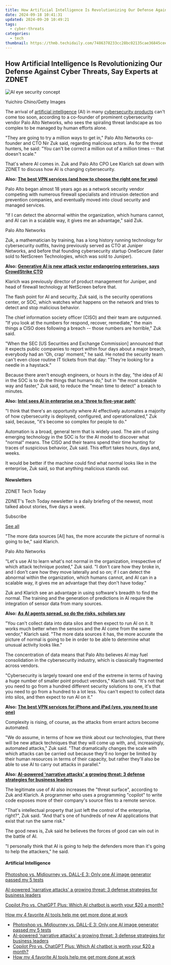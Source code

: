 ```yaml
---
title: How Artificial Intelligence Is Revolutionizing Our Defense Against Cyber Threats, Say Experts at ZDNET
date: 2024-09-18 10:41:31
updated: 2024-09-20 10:49:21
tags:
  - cyber-threats
categories:
  - tech
thumbnail: https://thmb.techidaily.com/7486378233cc28bc02135cae36845cee27a44d59f904615df4dae698bbf74beb.jpg
---
```


## How Artificial Intelligence Is Revolutionizing Our Defense Against Cyber Threats, Say Experts at ZDNET

![AI eye security concept](https://www.zdnet.com/a/img/resize/f48f711c39f41c4a3939ed639b0db02726e9433f/2024/08/05/d75e78be-1e6a-4f5b-9b95-77408de6be85/gettyimages-1483076236-2.jpg?auto=webp&width=1280)

Yuichiro Chino/Getty Images

The arrival of [artificial intelligence](https://www.zdnet.com/article/what-is-ai-heres-everything-you-need-to-know-about-artificial-intelligence/) (AI) in many [cybersecurity products](https://www.zdnet.com/article/cybersecurity-101-everything-on-how-to-protect-your-privacy-and-stay-safe-online/) can't come too soon, according to a co-founder of prominent cybersecurity vendor Palo Alto Networks, who sees the spiraling threat landscape as too complex to be managed by human efforts alone.

"They are going to try a million ways to get in," Palo Alto Networks co-founder and CTO Nir Zuk said, regarding malicious actors. As for the threat hunters, he said: "You can't be correct a million out of a million times -- that doesn't scale."

That's where AI comes in. Zuk and Palo Alto CPO Lee Klarich sat down with ZDNET to discuss how AI is changing cybersecurity.

**Also:** [**The best VPN services (and how to choose the right one for you)**](https://www.zdnet.com/article/best-vpn/)

Palo Alto began almost 18 years ago as a network security vendor competing with numerous firewall specialists and intrusion detection and prevention companies, and eventually moved into cloud security and managed services. 

"If I can detect the abnormal within the organization, which humans cannot, and AI can in a scalable way, it gives me an advantage," said Zuk.

Palo Alto Networks

Zuk, a mathematician by training, has a long history running technology for cybersecurity outfits, having previously served as CTO at Juniper Networks, and before that founding cybersecurity startup OneSecure (later sold to NetScreen Technologies, which was sold to Juniper).

**Also:** [**Generative AI is new attack vector endangering enterprises, says CrowdStrike CTO**](https://www.zdnet.com/article/generative-ai-is-new-attack-vector-endangering-enterprises-says-crowdstrike-cto/)

Klarich was previously director of product management for Juniper, and head of firewall technology at NetScreen before that.

The flash point for AI and security, Zuk said, is the security operations center, or SOC, which watches what happens on the network and tries to detect and stop malicious behavior.

The chief information society officer (CISO) and their team are outgunned. "If you look at the numbers for respond, recover, remediate," the main things a CISO does following a breach -- those numbers are horrible," Zuk said.

"When the SEC \[US Securities and Exchange Commission\] announced that it expects public companies to report within four days about a major breach, everybody had an 'Oh, crap' moment," he said. He noted the security team can't even close routine IT tickets from that day: "They're looking for a needle in a haystack."

Because there aren't enough engineers, or hours in the day, "the idea of AI in the SOC is to do the things that humans do," but in "the most scalable way and faster," Zuk said, to reduce the "mean time to detect" a breach to minutes.

**Also:** [**Intel sees AI in enterprise on a 'three to five-year path'**](https://www.zdnet.com/article/intel-sees-ai-in-enterprise-on-a-three-to-five-year-path/)

"I think that there's an opportunity where AI effectively automates a majority of how cybersecurity is deployed, configured, and operationalized," Zuk said, because, "it's become so complex for people to do."

Automation is a broad, general term that is widely used. The aim of using emerging technology in the SOC is for the AI model to discover what "normal" means. The CISO and their teams spend their time hunting for traces of suspicious behavior, Zuk said. This effort takes hours, days and, weeks.

It would be better if the machine could find what normal looks like in the enterprise, Zuk said, so that anything malicious stands out.

#### Newsletters

ZDNET Tech Today

ZDNET's Tech Today newsletter is a daily briefing of the newest, most talked about stories, five days a week.

 Subscribe

[See all](https://www.zdnet.com/newsletters/)

"The more data sources \[AI\] has, the more accurate the picture of normal is going to be," said Klarich.

Palo Alto Networks

"Let's use AI to learn what's not normal in the organization, irrespective of which attack technique posted," Zuk said. "I don't care how they broke in, and I don't care how they move laterally and so on; if I can detect the abnormal within the organization, which humans cannot, and AI can in a scalable way, it gives me an advantage that they don't have today."

Zuk and Klarich see an advantage in using software's breadth to find the normal. The training and the generation of predictions in AI require the integration of sensor data from many sources.

**Also:** [**As AI agents spread, so do the risks, scholars say**](https://www.zdnet.com/article/as-ai-agents-spread-so-do-the-risks-scholars-say/)

"You can't collect data into data silos and then expect to run AI on it. It works much better when the sensors and the AI come from the same vendor," Klarich said. "The more data sources it has, the more accurate the picture of normal is going to be in order to be able to determine what unusual activity looks like."

The concentration of data means that Palo Alto believes AI may fuel consolidation in the cybersecurity industry, which is classically fragmented across vendors.

"Cybersecurity is largely toward one end of the extreme in terms of having a huge number of smaller point product vendors," Klarich said. "It's not that you need to go from a hundred different security solutions to one, it's that you need to go from a hundred to a lot less. You can't expect to collect data into silos, and then expect to run AI on it."

**Also:** [**The best VPN services for iPhone and iPad (yes, you need to use one)**](https://www.zdnet.com/article/best-iphone-vpn/)

Complexity is rising, of course, as the attacks from errant actors become automated.

"We do assume, in terms of how we think about our technologies, that there will be new attack techniques that they will come up with, and, increasingly, automated attacks," Zuk said. "That dramatically changes the scale with which attacks can be carried out because they'll no longer be limited by their human resources in terms of their capacity, but rather they'll also be able to use AI to carry out attacks in parallel."

**Also: [AI-powered 'narrative attacks' a growing threat: 3 defense strategies for business leaders](https://www.zdnet.com/article/ai-powered-narrative-attacks-a-growing-threat-3-defense-strategies-for-business-leaders/)**

The legitimate use of AI also increases the "threat surface", according to Zuk and Klarich. A programmer who uses a programming "copilot" to write code exposes more of their company's source files to a remote service. 

"That's intellectual property that just left the control of the enterprise, right?", Zuk said. "And that's one of hundreds of new AI applications that exist that run the same risk."

The good news is, Zuk said he believes the forces of good can win out in the battle of AI.

"I personally think that AI is going to help the defenders more than it's going to help the attackers," he said.

#### Artificial Intelligence

[Photoshop vs. Midjourney vs. DALL-E 3: Only one AI image generator passed my 5 tests](https://www.zdnet.com/article/is-photoshops-new-text-to-image-as-good-as-midjourney-and-dall-e-we-test-it-and-see/ "Photoshop vs. Midjourney vs. DALL-E 3: Only one AI image generator passed my 5 tests")

[AI-powered 'narrative attacks' a growing threat: 3 defense strategies for business leaders](https://www.zdnet.com/article/ai-powered-narrative-attacks-a-growing-threat-3-defense-strategies-for-business-leaders/ "AI-powered 'narrative attacks' a growing threat: 3 defense strategies for business leaders")

[Copilot Pro vs. ChatGPT Plus: Which AI chatbot is worth your $20 a month?](https://www.zdnet.com/article/copilot-pro-vs-chatgpt-plus-which-is-ai-chatbot-is-worth-your-20-a-month/ "Copilot Pro vs. ChatGPT Plus: Which AI chatbot is worth your $20 a month?")

[How my 4 favorite AI tools help me get more done at work](https://www.zdnet.com/article/how-my-4-favorite-ai-tools-help-me-get-more-done-at-work/ "How my 4 favorite AI tools help me get more done at work")

* [Photoshop vs. Midjourney vs. DALL-E 3: Only one AI image generator passed my 5 tests](https://www.zdnet.com/article/is-photoshops-new-text-to-image-as-good-as-midjourney-and-dall-e-we-test-it-and-see/ "Photoshop vs. Midjourney vs. DALL-E 3: Only one AI image generator passed my 5 tests")
* [AI-powered 'narrative attacks' a growing threat: 3 defense strategies for business leaders](https://www.zdnet.com/article/ai-powered-narrative-attacks-a-growing-threat-3-defense-strategies-for-business-leaders/ "AI-powered 'narrative attacks' a growing threat: 3 defense strategies for business leaders")
* [Copilot Pro vs. ChatGPT Plus: Which AI chatbot is worth your $20 a month?](https://www.zdnet.com/article/copilot-pro-vs-chatgpt-plus-which-is-ai-chatbot-is-worth-your-20-a-month/ "Copilot Pro vs. ChatGPT Plus: Which AI chatbot is worth your $20 a month?")
* [How my 4 favorite AI tools help me get more done at work](https://www.zdnet.com/article/how-my-4-favorite-ai-tools-help-me-get-more-done-at-work/ "How my 4 favorite AI tools help me get more done at work")

<ins class="adsbygoogle"
     style="display:block"
     data-ad-format="autorelaxed"
     data-ad-client="ca-pub-7571918770474297"
     data-ad-slot="1223367746"></ins>



<ins class="adsbygoogle"
     style="display:block"
     data-ad-client="ca-pub-7571918770474297"
     data-ad-slot="8358498916"
     data-ad-format="auto"
     data-full-width-responsive="true"></ins>
